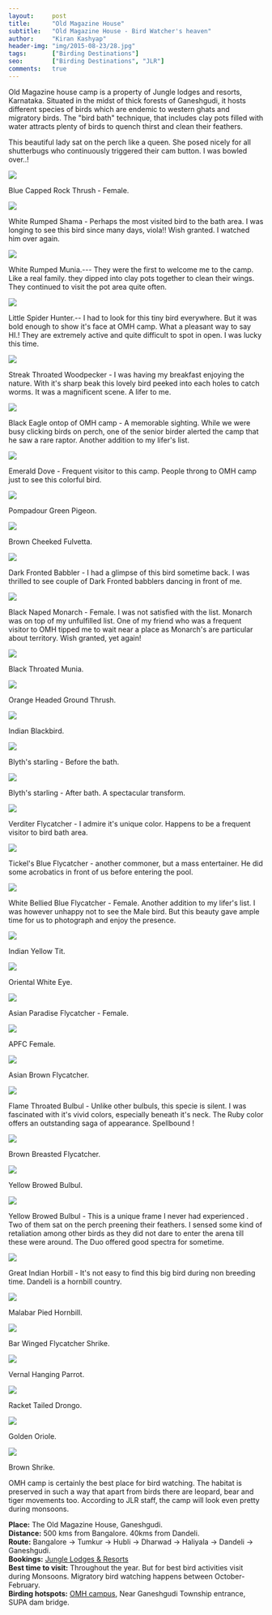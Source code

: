 ```yaml
---
layout:     post
title:      "Old Magazine House"
subtitle:   "Old Magazine House - Bird Watcher's heaven"
author:     "Kiran Kashyap"
header-img: "img/2015-08-23/28.jpg"
tags:		["Birding Destinations"]
seo:		["Birding Destinations", "JLR"]
comments:   true
---
```


<p>
Old Magazine house camp is a property of Jungle lodges and resorts, Karnataka. Situated in the midst of thick forests of Ganeshgudi, it hosts different species of birds which are endemic to western ghats and migratory birds. The "bird bath" technique, that includes clay pots filled with water attracts plenty of birds to quench thirst and clean their feathers.
</p>

<p>
This beautiful lady sat on the perch like a queen. She posed nicely for all shutterbugs who continuously triggered their cam button. I was bowled over..!
</p>

<img src="{{ site.baseurl}}/img/2015-08-23/1.jpg">

<p>
Blue Capped Rock Thrush - Female.
</p>

<img src="{{ site.baseurl}}/img/2015-08-23/2.jpg">

<p>
White Rumped Shama - Perhaps the most visited bird to the bath area. I was longing to see this bird since many days, viola!! Wish granted. I watched him over again. 
</p>

<img src="{{ site.baseurl}}/img/2015-08-23/3.jpg">

<p>
White Rumped Munia.--- They were the first to welcome me to the camp. Like a real family. they dipped into clay pots together to clean their wings. They continued to visit the pot area quite often.
</p>

<img src="{{ site.baseurl}}/img/2015-08-23/4.jpg">

<p>
Little Spider Hunter.-- I had to look for this tiny bird everywhere. But it was bold enough to show it's face at OMH camp. What a pleasant way to say HI.! They are extremely active and quite difficult to spot in open. I was lucky this time.
</p>

<img src="{{ site.baseurl}}/img/2015-08-23/5.jpg">

<p>
Streak Throated Woodpecker - I was having my breakfast enjoying the nature. With it's sharp beak this lovely bird peeked into each holes to catch worms. It was a magnificent scene. A lifer to me.
</p>

<img src="{{ site.baseurl}}/img/2015-08-23/6.jpg">

<p>
Black Eagle ontop of OMH camp - A memorable sighting. While we were busy clicking birds on perch, one of the senior birder alerted the camp that he saw a rare raptor. Another addition to my lifer's list.
</p>

<img src="{{ site.baseurl}}/img/2015-08-23/7.jpg">

<p>
Emerald Dove - Frequent visitor to this camp. People throng to OMH camp just to see this colorful bird. 
</p>

<img src="{{ site.baseurl}}/img/2015-08-23/8.jpg">

<p>
Pompadour Green Pigeon.
</p>

<img src="{{ site.baseurl}}/img/2015-08-23/9.jpg">

<p>
Brown Cheeked Fulvetta.
</p>

<img src="{{ site.baseurl}}/img/2015-08-23/10.jpg">

<p>
Dark Fronted Babbler - I had a glimpse of this bird sometime back. I was thrilled to see couple of Dark Fronted babblers dancing in front of me. 
</p>

<img src="{{ site.baseurl}}/img/2015-08-23/11.jpg">

<p>
Black Naped Monarch - Female. I was not satisfied with the list. Monarch was on top of my unfulfilled list. One of my friend who was a frequent visitor to OMH tipped me to wait near a place as Monarch's are particular about territory. Wish granted, yet again!
</p>

<img src="{{ site.baseurl}}/img/2015-08-23/12.jpg">

<p>
Black Throated Munia.
</p>

<img src="{{ site.baseurl}}/img/2015-08-23/13.jpg">

<p>
Orange Headed Ground Thrush.
</p>

<img src="{{ site.baseurl}}/img/2015-08-23/14.jpg">

<p>
Indian Blackbird.
</p>

<img src="{{ site.baseurl}}/img/2015-08-23/15.jpg">

<p>
Blyth's starling - Before the bath.
</p>

<img src="{{ site.baseurl}}/img/2015-08-23/16.jpg">

<p>
Blyth's starling - After bath. A spectacular transform.
</p>

<img src="{{ site.baseurl}}/img/2015-08-23/17.jpg">

<p>
Verditer Flycatcher - I admire it's unique color. Happens to be a frequent visitor to bird bath area. 
</p>

<img src="{{ site.baseurl}}/img/2015-08-23/18.jpg">

<p>
Tickel's Blue Flycatcher - another commoner, but a mass entertainer. He did some acrobatics in front of us before entering the pool.
</p>

<img src="{{ site.baseurl}}/img/2015-08-23/19.jpg">

<p>
White Bellied Blue Flycatcher - Female. Another addition to my lifer's list. I was however unhappy not to see the Male bird. But this beauty gave ample time for us to photograph and enjoy the presence.
</p>

<img src="{{ site.baseurl}}/img/2015-08-23/20.jpg">

<p>
Indian Yellow Tit.
</p>

<img src="{{ site.baseurl}}/img/2015-08-23/21.jpg">

<p>
Oriental White Eye.
</p>

<img src="{{ site.baseurl}}/img/2015-08-23/22.jpg">

<p>
Asian Paradise Flycatcher - Female.
</p>

<img src="{{ site.baseurl}}/img/2015-08-23/23.jpg">

<p>
APFC Female.
</p>

<img src="{{ site.baseurl}}/img/2015-08-23/24.jpg">

<p>
Asian Brown Flycatcher.
</p>

<img src="{{ site.baseurl}}/img/2015-08-23/25.jpg">

<p>
Flame Throated Bulbul - Unlike other bulbuls, this specie is silent. I was fascinated with it's vivid colors, especially beneath it's neck. The Ruby color offers an outstanding saga of appearance. Spellbound  !
</p>

<img src="{{ site.baseurl}}/img/2015-08-23/26.jpg">

<p>
Brown Breasted Flycatcher.
</p>

<img src="{{ site.baseurl}}/img/2015-08-23/27.jpg">

<p>
Yellow Browed Bulbul.
</p>

<img src="{{ site.baseurl}}/img/2015-08-23/28.jpg">

<p>
Yellow Browed Bulbul - This is a unique frame I never had experienced . Two of them sat on the perch preening their feathers. I sensed some kind of retaliation among other birds as they did not dare to enter the arena till these were around. The Duo offered good spectra for sometime. 
</p>

<img src="{{ site.baseurl}}/img/2015-08-23/29.jpg">

<p>
Great Indian Horbill - It's not easy to find this big bird during non breeding time. Dandeli is a hornbill country. 
</p>

<img src="{{ site.baseurl}}/img/2015-08-23/30.jpg">

<p>
Malabar Pied Hornbill.
</p>

<img src="{{ site.baseurl}}/img/2015-08-23/31.jpg">

<p>
Bar Winged Flycatcher Shrike.
</p>

<img src="{{ site.baseurl}}/img/2015-08-23/32.jpg">

<p>
Vernal Hanging Parrot.
</p>

<img src="{{ site.baseurl}}/img/2015-08-23/33.jpg">

<p>
Racket Tailed Drongo.
</p>

<img src="{{ site.baseurl}}/img/2015-08-23/34.jpg">

<p>
Golden Oriole.
</p>

<img src="{{ site.baseurl}}/img/2015-08-23/35.jpg">

<p>
Brown Shrike.
</p>

<p>
OMH camp is certainly the best place for bird watching. The habitat is preserved in such a way that apart from birds there are leopard, bear and tiger movements too. According to JLR staff, the camp will look even pretty during monsoons. 
</p>

<p>
<strong>Place:</strong> The Old Magazine House, Ganeshgudi.<br>
<strong>Distance:</strong> 500 kms from Bangalore. 40kms from Dandeli.<br>
<strong>Route:</strong> Bangalore -> Tumkur -> Hubli -> Dharwad -> Haliyala -> Dandeli -> Ganeshgudi.<br>
<strong>Bookings:</strong> <a href="http://www.wilderhood.com/accommodationOwner/Jungle%20Lodges%20&%20Resorts">Jungle Lodges & Resorts</a> <br>
<strong>Best time to visit:</strong> Throughout the year. But for best bird activities visit during Monsoons. Migratory bird watching happens between October-February.<br>
<strong>Birding hotspots:</strong> <a href="http://www.wilderhood.com/accommodation/Old%20Magazine%20House">OMH campus</a>, Near Ganeshgudi Township entrance, SUPA dam bridge. <br>
</p>